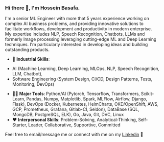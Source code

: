 ### Hi there 👋, I'm Hossein Basafa.
I'm a senior ML Engineer with more that 5 years experience working on complex AI business problems, and providing innovative solutions to facilitate workflows, development and productivity in modern enterprise. My expertise includes NLP, Speech Recognition, Chatbots, LLMs and formerly Image processing leveraging cutting-edge ML and Deep Learning techniques. I'm particularly interested in developing ideas and building outstanding products.

- 💼 **Industrial Skills**:
 * AI (Machine Learning, Deep Learning, MLOps, NLP, Speech Recognition, LLM, Chatbot),
 * Software Engineering (System Design, CI/CD, Design Patterns, Tests, Monitoring, DevOps)
- 👨‍💻 **Major Tools**: Python/AI (Pytorch, Tensorflow, Transformers, Scikit-Learn, Pandas, Numpy, Matplotlib, Spark, MLFlow, Airflow, Django, Flask), DevOps (Docker, Kubernetes, HelmCharts, OKD/OpenShift, AWS, GCP, Prometheus, Grafana, Gitlab-CI, Seldon), DataBase (SQL, MongoDB, PostgreSQL, ELK), Go, Java, Git, DVC, Linux
- ❤️ **Interpersonal Skills**: Problem-Solving, Analytical-Thinking, Self-Starter, Leader, Collaborative, Supportive, Committed


Feel free to email/message me or connect with me on my [Linkedin](https://www.linkedin.com/in/hossein-basafa-90a11b144/) 🤗

<!--
**hbasafa/hbasafa** is a ✨ _special_ ✨ repository because its `README.md` (this file) appears on your GitHub profile.

Here are some ideas to get you started:

- 🔭 I’m currently working on ...
- 🌱 I’m currently learning ...
- 👯 I’m looking to collaborate on ...
- 🤔 I’m looking for help with ...
- 💬 Ask me about ...
- 📫 How to reach me: ...
- 😄 Pronouns: ...
- ⚡ Fun fact: ...
-->
